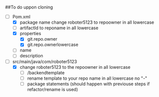 ##To do uppon cloning

- [ ] Pom.xml
    - [X] package name change roboter5123 to repoowner in all lowercase
    - [ ] artifactId to reponame in all lowercase
    - [x] properties
        - [x] git.repo.owner
        - [x] git.repo.ownerlowercase
    - [ ] name
    - [ ] description
- [ ] src/main/java/com/roboter5123
    - [X] change roboter5123 to the repoowner in all lowercase
        - [ ] /backendtemplate
        - [ ] rename template to your repo name in all lowercase no "-"
        - [ ] package statements (should happen with previouse steps if refactor/rename is used)
